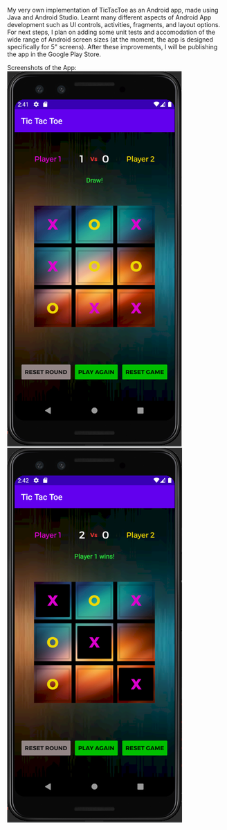 My very own implementation of TicTacToe as an Android app, made using Java and Android Studio. Learnt many different aspects of Android App development such as UI controls, activities, fragments, and layout options. For next steps, I plan on adding some unit tests and accomodation of the wide range of Android screen sizes (at the moment, the app is designed specifically for 5" screens). After these improvements, I will be publishing the app in the Google Play Store.

Screenshots of the App:
![TicTacToe_Draw](https://github.com/neelp1030/TicTacToe/blob/master/images/TicTacToe_Draw.png?raw=true)
![TicTacToe_Win](https://github.com/neelp1030/TicTacToe/blob/master/images/TicTacToe_Win.png?raw=true)
